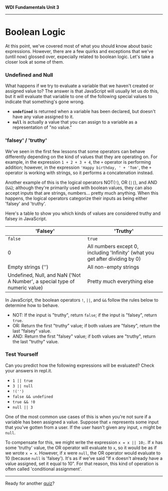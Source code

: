 **WDI Fundamentals Unit 3**

---

# Boolean Logic

At this point, we've covered most of what you should know about basic expressions. However, there are a few quirks and exceptions that we've (until now) glossed over, expecially related to boolean logic. Let's take a closer look at some of them.

### Undefined and Null
What happens if we try to evaluate a variable that we haven't created or assigned value to? The answer is that JavaScript will usually let us do this, but it will evaluate that variable to one of the following special values to indicate that something's gone wrong.
* **`undefined`** is returned when a variable has been declared, but doesn't have any value assigned to it.
* **`null`** is actually a value that you can assign to a variable as a representation of "no value."

### 'falsey' / 'truthy'
We've seen in the first few lessons that some operators can behave differently depending on the kind of values that they are operating on. For example, in the expression `1 + 2 + 3 + 4`, the `+` operator is performing addition; however, in the expression `'Happy birthday, ' + 'Tom'`, the `+` operator is working with strings, so it performs a concatenation instead.

Another example of this is the logical operators NOT(`!`), OR (`||`), and AND (`&&`); although they're primarily used with boolean values, they can also accept inputs that are strings, numbers... pretty much anything. When this happens, the logical operators categorize their inputs as being either 'falsey' and 'truthy'.

Here's a table to show you which kinds of values are considered truthy and falsey in JavaScript.

| 'Falsey'            |  'Truthy' |
|-                    |-          |
| `false`             | `true`    |
| 0                   | All numbers except 0, including 'Infinity' (what you get after dividing by 0) |
| Empty strings ('')  | All non-empty strings |
| Undefined, Null, and NaN ('Not A Number', a special type of numeric value) | Pretty much everything else |


In JavaScript, the boolean operators `!`, `||`, and `&&` follow the rules below to determine how to behave.
* NOT: If the input is "truthy", return `false`; if the input is "falsey", return `true`.
* OR: Return the first "truthy" value; if both values are "falsey", return the last "falsey" value.
* AND: Return the first "falsey" value; if both values are "truthy", return the last "truthy" value.

### Test Yourself
Can you predict how the following expressions will be evaluated? Check your answers in repl.it.
* `1 || true`
* `3 || null`
* `!('')`
* `false && undefined`
* `true && !0`
* `null || 3`

One of the most common use cases of this is when you're not sure if a variable has been assigned a value. Suppose that `x` represents some input that you've gotten from a user. If the user hasn't given any input, `x` might be `null`.

To compensate for this, we might write the expression `x = x || 10;`. If x has some 'truthy' value, the OR operator will evaluate to `x`, so it would be as if we wrote `x = x`. However, if x were `null`, the OR operator would evaluate to 10 (because `null` is 'falsey'). It's as if we've said "If x doesn't already have a value assigned, set it equal to 10". For that reason, this kind of operation is often called 'conditional assignment'.

---
Ready for another [quiz](09_quiz.md)?
